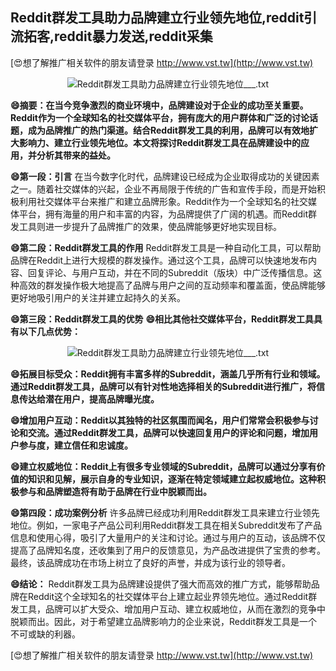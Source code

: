 ## **Reddit群发工具助力品牌建立行业领先地位,reddit引流拓客,reddit暴力发送,reddit采集**

[😍想了解推广相关软件的朋友请登录 http://www.vst.tw](http://www.vst.tw)

 <center><img src="https://vst.tw/MP4/tuiguang/png/0.png" alt="Reddit群发工具助力品牌建立行业领先地位___.txt"></center>

**😄摘要：在当今竞争激烈的商业环境中，品牌建设对于企业的成功至关重要。Reddit作为一个全球知名的社交媒体平台，拥有庞大的用户群体和广泛的讨论话题，成为品牌推广的热门渠道。结合Reddit群发工具的利用，品牌可以有效地扩大影响力、建立行业领先地位。本文将探讨Reddit群发工具在品牌建设中的应用，并分析其带来的益处。**

**😄第一段：引言**
在当今数字化时代，品牌建设已经成为企业取得成功的关键因素之一。随着社交媒体的兴起，企业不再局限于传统的广告和宣传手段，而是开始积极利用社交媒体平台来推广和建立品牌形象。Reddit作为一个全球知名的社交媒体平台，拥有海量的用户和丰富的内容，为品牌提供了广阔的机遇。而Reddit群发工具则进一步提升了品牌推广的效果，使品牌能够更好地实现目标。

**😄第二段：Reddit群发工具的作用**
Reddit群发工具是一种自动化工具，可以帮助品牌在Reddit上进行大规模的群发操作。通过这个工具，品牌可以快速地发布内容、回复评论、与用户互动，并在不同的Subreddit（版块）中广泛传播信息。这种高效的群发操作极大地提高了品牌与用户之间的互动频率和覆盖面，使品牌能够更好地吸引用户的关注并建立起持久的关系。

**😄第三段：Reddit群发工具的优势**
**😄相比其他社交媒体平台，Reddit群发工具具有以下几点优势：**

 <center><img src="https://vst.tw/MP4/tuiguang/png/0.png" alt="Reddit群发工具助力品牌建立行业领先地位___.txt"></center>

**😄拓展目标受众：Reddit拥有丰富多样的Subreddit，涵盖几乎所有行业和领域。通过Reddit群发工具，品牌可以有针对性地选择相关的Subreddit进行推广，将信息传达给潜在用户，提高品牌曝光度。**

**😄增加用户互动：Reddit以其独特的社区氛围而闻名，用户们常常会积极参与讨论和交流。通过Reddit群发工具，品牌可以快速回复用户的评论和问题，增加用户参与度，建立信任和忠诚度。**

**😄建立权威地位：Reddit上有很多专业领域的Subreddit，品牌可以通过分享有价值的知识和见解，展示自身的专业知识，逐渐在特定领域建立起权威地位。这种积极参与和品牌塑造将有助于品牌在行业中脱颖而出。**

**😄第四段：成功案例分析**
许多品牌已经成功利用Reddit群发工具来建立行业领先地位。例如，一家电子产品公司利用Reddit群发工具在相关Subreddit发布了产品信息和使用心得，吸引了大量用户的关注和讨论。通过与用户的互动，该品牌不仅提高了品牌知名度，还收集到了用户的反馈意见，为产品改进提供了宝贵的参考。最终，该品牌成功在市场上树立了良好的声誉，并成为该行业的领导者。

**😄结论：**
Reddit群发工具为品牌建设提供了强大而高效的推广方式，能够帮助品牌在Reddit这个全球知名的社交媒体平台上建立起业界领先地位。通过Reddit群发工具，品牌可以扩大受众、增加用户互动、建立权威地位，从而在激烈的竞争中脱颖而出。因此，对于希望建立品牌影响力的企业来说，Reddit群发工具是一个不可或缺的利器。

[😍想了解推广相关软件的朋友请登录 http://www.vst.tw](http://www.vst.tw)



